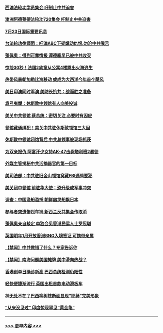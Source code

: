#### [西澳法轮功学员集会 吁制止中共迫害](../pages/prog202/a102900515.md?t=07231951) 
#### [澳洲阿德莱德法轮功720集会 吁制止中共迫害](../pages/prog202/a102900473.md?t=07231951) 
#### [7月23日国际重要讯息](../pages/prog202/a102900469.md?t=07231951) 
#### [台法轮功律师团：吁澳ABC下架煽动仇恨.勿沦中共喉舌](../pages/prog202/a102900446.md?t=07231951) 
#### [蓬佩奥：得到可靠情报 谭德塞早已被中共收买](../pages/prog202/a102900420.md?t=07231951) 
#### [惊险30秒！法国2幼童从公寓4楼跳出火海逃生](../pages/prog202/a102900410.md?t=07231951) 
#### [热带风暴朝加勒比海移动 或成为大西洋今年首个飓风](../pages/prog202/a102900407.md?t=07231951) 
#### [美日印澳同时军演 美防长抗共：战而胜之准备](../pages/prog202/a102900404.md?t=07231951) 
#### [袁弓夷爆：休斯敦中领馆有人向美投诚](../pages/prog202/a102900361.md?t=07231951) 
#### [美关中共领馆 蔡总统：密切关注 必要时有因应](../pages/prog202/a102900350.md?t=07231951) 
#### [领馆藏通缉犯！美关中共驻休斯敦领馆三大因](../pages/prog202/a102900344.md?t=07231951) 
#### [休斯敦中领馆闭馆背后 中共总领事被现场抓获](../pages/prog202/a102900307.md?t=07231951) 
#### [为双亲报仇 阿富汗少女持AK-47击毙塔利班2暴徒](../pages/prog202/a102900284.md?t=07231951) 
#### [外媒主管揭秘中共活摘器官的第一目标](../pages/prog202/a102900264.md?t=07231951) 
#### [美司法部：中共驻旧金山领馆窝藏FBI通缉要犯](../pages/prog202/a102900225.md?t=07231951) 
#### [美关闭中领馆 前驻华大使：恐升级成军事冲突](../pages/prog202/a102900169.md?t=07231951) 
#### [调查：中国渔船滥捕 朝鲜幽灵船飘日本](../pages/prog202/a102900131.md?t=07231951) 
#### [参与者突遭惨烈车祸 新西兰反共集会传取消](../pages/prog202/a102899858.md?t=07231951) 
#### [蓬佩奥亲自敲定 单独会见香港民运人士罗冠聪](../pages/prog202/a102899884.md?t=07231951) 
#### [英国明年1月开放香港BNO入境签证 可携带亲属](../pages/prog202/a102899936.md?t=07231951) 
#### [【禁闻】中共做错了什么？专家告诉你](../pages/prog202/a102900076.md?t=07231951) 
#### [【禁闻】南海问题美国摊牌 美中滑向热战？](../pages/prog202/a102899994.md?t=07231951) 
#### [香港创单日确诊新高 巴西总统检测仍阳性](../pages/prog202/a102899971.md?t=07231951) 
#### [轻快便捷渐流行 英国出租首款电动滑板车](../pages/prog202/a102899969.md?t=07231951) 
#### [神无处不在？巴西柳树枝断面显现“耶稣”完美形象](../pages/prog202/a102899604.md?t=07231951) 
#### [“从来没见过” 印度惊现罕见“黄金龟”](../pages/prog202/a102899610.md?t=07231951) 

----
#### [ >>> 更早内容 <<< ](../indexes/prog202-earlier.md)
